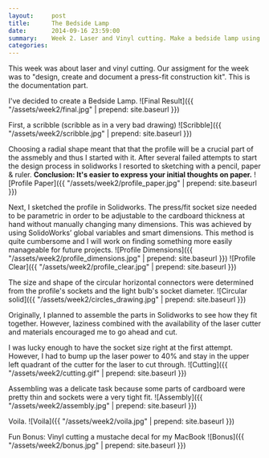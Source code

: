 ```yaml
---
layout:     post
title:      The Bedside Lamp
date:       2014-09-16 23:59:00
summary:    Week 2. Laser and Vinyl cutting. Make a bedside lamp using press/fit cardboard parts cut with laser.  
categories: 
---
```


This week was about laser and vinyl cutting. Our assigment for the week was to "design, create and document a press-fit construction kit". This is the documentation part. 

I've decided to create a Bedside Lamp. 
![Final Result]({{ "/assets/week2/final.jpg" | prepend: site.baseurl }})

First, a scribble (scribble as in a very bad drawing)
![Scribble]({{ "/assets/week2/scribble.jpg" | prepend: site.baseurl }})

Choosing a radial shape meant that that the profile will be a crucial part of the assmebly and thus I started with it. After several failed attempts to start the design process in solidworks I resorted to sketching with a pencil, paper & ruler. **Conclusion: It's easier to express your initial thoughts on paper.**
![Profile Paper]({{ "/assets/week2/profile_paper.jpg" | prepend: site.baseurl }})

Next, I sketched the profile in Solidworks. The press/fit socket size needed to be parametric in order to be adjustable to the cardboard thickness at hand without manually changing many dimensions. This was achieved by using SolidoWorks’ global variables and smart dimensions. This method is quite cumbersome and I will work on finding something more easily manageable for future projects. 
![Profile Dimensions]({{ "/assets/week2/profile_dimensions.jpg" | prepend: site.baseurl }})
![Profile Clear]({{ "/assets/week2/profile_clear.jpg" | prepend: site.baseurl }})

The size and shape of the circular horizontal connectors were determined from the profile's sockets and the light bulb's socket diameter. 
![Circular solid]({{ "/assets/week2/circles_drawing.jpg" | prepend: site.baseurl }})

Originally, I planned to assemble the parts in Solidworks to see how they fit together. However, laziness combined with the availability of the laser cutter and materials encouraged me to go ahead and cut.

I was lucky enough to have the socket size right at the first attempt. However, I had to bump up the laser power to 40% and stay in the upper left quadrant of the cutter for the laser to cut through.
![Cutting]({{ "/assets/week2/cutting.gif" | prepend: site.baseurl }})

Assembling was a delicate task because some parts of cardboard were pretty thin and sockets were a very tight fit.
![Assembly]({{ "/assets/week2/assembly.jpg" | prepend: site.baseurl }})

Voila.
![Voila]({{ "/assets/week2/voila.jpg" | prepend: site.baseurl }})

Fun Bonus: Vinyl cutting a mustache decal for my MacBook
![Bonus]({{ "/assets/week2/bonus.jpg" | prepend: site.baseurl }})
